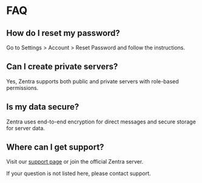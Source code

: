 # FAQ

## How do I reset my password?

Go to Settings > Account > Reset Password and follow the instructions.

## Can I create private servers?

Yes, Zentra supports both public and private servers with role-based permissions.

## Is my data secure?

Zentra uses end-to-end encryption for direct messages and secure storage for server data.

## Where can I get support?

Visit our [support page](https://example.com/support) or join the official Zentra server.

If your question is not listed here, please contact support.
